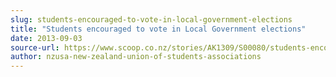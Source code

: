 ```yaml
---
slug: students-encouraged-to-vote-in-local-government-elections
title: "Students encouraged to vote in Local Government elections"
date: 2013-09-03
source-url: https://www.scoop.co.nz/stories/AK1309/S00080/students-encouraged-to-vote-in-local-government-elections.htm
author: nzusa-new-zealand-union-of-students-associations
---
```

